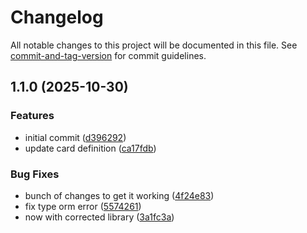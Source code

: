 # Changelog

All notable changes to this project will be documented in this file. See [commit-and-tag-version](https://github.com/absolute-version/commit-and-tag-version) for commit guidelines.

## 1.1.0 (2025-10-30)


### Features

* initial commit ([d396292](https://github.com/Mottelz/snapdeck/commit/d39629272c25138e00a0aef921deba67ea6c9e46))
* update card definition ([ca17fdb](https://github.com/Mottelz/snapdeck/commit/ca17fdbd254cdccd99d6ba364002b5d5335c8e41))


### Bug Fixes

* bunch of changes to get it working ([4f24e83](https://github.com/Mottelz/snapdeck/commit/4f24e83368f7d4bd486896a38afcc1e229247e71))
* fix type orm error ([5574261](https://github.com/Mottelz/snapdeck/commit/5574261a640393f9e0d39cce01cfbfc24cea3db4))
* now with corrected library ([3a1fc3a](https://github.com/Mottelz/snapdeck/commit/3a1fc3a01351c7936b3836b0dedc641c7efe91e7))
